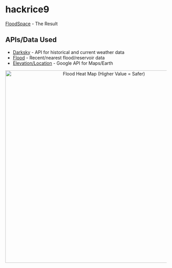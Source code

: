 # hackrice9

[FloodSpace](flood.space) - The Result

## APIs/Data Used

* [Darksky](darksky.net/dev) - API for historical and current weather data
* [Flood](https://waterwatch.usgs.gov/new/index.php?id=wwds_toc) - Recent/nearest flood/reservoir data
* [Elevation/Location](https://cloud.google.com/maps-platform/) - Google API for Maps/Earth

<div>
    <a href="https://plot.ly/~guy477/60/?share_key=jtHJ3mXW37aA8sbwJ3QXK7" target="_blank" title="Flood Heat Map (Higher Value = Safer)" style="display: block; text-align: center;"><img src="https://plot.ly/~guy477/60.png?share_key=jtHJ3mXW37aA8sbwJ3QXK7" alt="Flood Heat Map (Higher Value = Safer)" style="max-width: 100%;width: 600px;"  width="600" onerror="this.onerror=null;this.src='https://plot.ly/404.png';" /></a>
</div>


